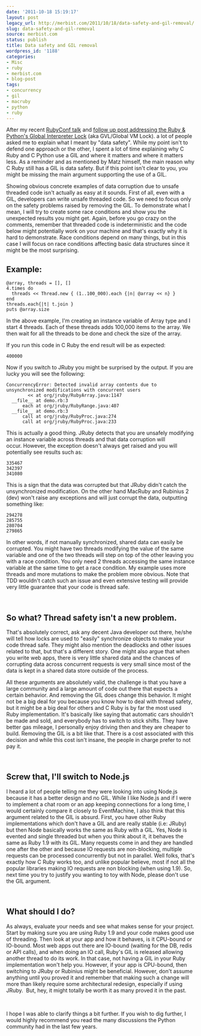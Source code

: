 ```yaml
---
date: '2011-10-18 15:19:17'
layout: post
legacy_url: http://merbist.com/2011/10/18/data-safety-and-gil-removal/
slug: data-safety-and-gil-removal
source: merbist.com
status: publish
title: Data safety and GIL removal
wordpress_id: '1188'
categories:
- Misc
- ruby
- merbist.com
- blog-post
tags:
- concurrency
- gil
- macruby
- python
- ruby
---
```


After my recent [RubyConf talk](http://rubyconf11.merbist.com) and [follow up post addressing the Ruby & Python's Global Interpreter Lock](http://merbist.com/2011/10/03/about-concurrency-and-the-gil/) (aka GVL/Global VM Lock). a lot of people asked me to explain what I meant by "data safety". While my point isn't to defend one approach or the other, I spent a lot of time explaining why C Ruby and C Python use a GIL and where it matters and where it matters less. As a reminder and as mentioned by Matz himself, the main reason why C Ruby still has a GIL is data safety. But if this point isn't clear to you, you might be missing the main argument supporting the use of a GIL.

Showing obvious concrete examples of data corruption due to unsafe threaded code isn't actually as easy at it sounds. First of all, even with a GIL, developers can write unsafe threaded code. So we need to focus only on the safety problems raised by removing the GIL. To demonstrate what I mean, I will try to create some race conditions and show you the unexpected results you might get. Again, before you go crazy on the comments, remember that threaded code is indeterministic and the code below might potentially work on your machine and that's exactly why it is hard to demonstrate. Race conditions depend on many things, but in this case I will focus on race conditions affecting basic data structures since it might be the most surprising.


## Example:



    
    @array, threads = [], []
    4.times do
      threads << Thread.new { (1..100_000).each {|n| @array << n} }
    end
    threads.each{|t| t.join }
    puts @array.size


In the above example, I'm creating an instance variable of Array type and I start 4 threads. Each of these threads adds 100,000 items to the array. We then wait for all the threads to be done and check the size of the array.

If you run this code in C Ruby the end result will be as expected:

    
    400000


Now if you switch to JRuby you might be surprised by the output. If you are lucky you will see the following:

    
    ConcurrencyError: Detected invalid array contents due to unsynchronized modifications with concurrent users
            << at org/jruby/RubyArray.java:1147
      __file__ at demo.rb:3
          each at org/jruby/RubyRange.java:407
      __file__ at demo.rb:3
          call at org/jruby/RubyProc.java:274
          call at org/jruby/RubyProc.java:233


This is actually a good thing. JRuby detects that you are unsafely modifying an instance variable across threads and that data corruption will occur. However, the exception doesn't always get raised and you will potentially see results such as:

    
    335467
    342397
    341080


This is a sign that the data was corrupted but that JRuby didn't catch the unsynchronized modification. On the other hand MacRuby and Rubinius 2 (dev) won't raise any exceptions and will just corrupt the data, outputting something like:

    
    294278
    285755
    280704
    279865


In other words, if not manually synchronized, shared data can easily be corrupted. You might have two threads modifying the value of the same variable and one of the two threads will step on top of the other leaving you with a race condition. You only need 2 threads accessing the same instance variable at the same time to get a race condition. My example uses more threads and more mutations to make the problem more obvious. Note that TDD wouldn't catch such an issue and even extensive testing will provide very little guarantee that your code is thread safe.

 


## So what? Thread safety isn't a new problem.


That's absolutely correct, ask any decent Java developer out there, he/she will tell how locks are used to "easily" synchronize objects to make your code thread safe. They might also mention the deadlocks and other issues related to that, but that's a different story. One might also argue that when you write web apps, there is very little shared data and the chances of corrupting data across concurrent requests is very small since most of the data is kept in a shared data store outside of the process.

All these arguments are absolutely valid, the challenge is that you have a large community and a large amount of code out there that expects a certain behavior. And removing the GIL does change this behavior. It might not be a big deal for you because you know how to deal with thread safety, but it might be a big deal for others and C Ruby is by far the most used Ruby implementation. It's basically like saying that automatic cars shouldn't be made and sold, and everybody has to switch to stick shifts. They have better gas mileage, I personally enjoy driving then and they are cheaper to build. Removing the GIL is a bit like that. There is a cost associated with this decision and while this cost isn't insane, the people in charge prefer to not pay it.

 


## Screw that, I'll switch to Node.js


I heard a lot of people telling me they were looking into using Node.js because it has a better design and no GIL. While I like Node.js and if I were to implement a chat room or an app keeping connections for a long time, I would certainly compare it closely to EventMachine, I also think that this argument related to the GIL is absurd. First, you have other Ruby implementations which don't have a GIL and are really stable (i.e: JRuby) but then Node basically works the same as Ruby with a GIL. Yes, Node is evented and single threaded but when you think about it, it behaves the same as Ruby 1.9 with its GIL. Many requests come in and they are handled one after the other and because IO requests are non-blocking, multiple requests can be processed concurrently but not in parallel. Well folks, that's exactly how C Ruby works too, and unlike popular believe, most if not all the popular libraries making IO requests are non blocking (when using 1.9). So, next time you try to justify you wanting to toy with Node, please don't use the GIL argument.

 


## What should I do?


As always, evaluate your needs and see what makes sense for your project. Start by making sure you are using Ruby 1.9 and your code makes good use of threading. Then look at your app and how it behaves, is it CPU-bound or IO-bound. Most web apps out there are IO-bound (waiting for the DB, redis or API calls), and when doing an IO call, Ruby's GIL is released allowing another thread to do its work. In that case, not having a GIL in your Ruby implementation won't help you. However, if your app is CPU-bound, then switching to JRuby or Rubinius might be beneficial. However, don't assume anything until you proved it and remember that making such a change will more than likely require some architectural redesign, especially if using JRuby.  But, hey, it might totally be worth it as many proved it in the past.

 

I hope I was able to clarify things a bit further. If you wish to dig further, I would highly recommend you read the many discussions the Python community had in the last few years.

 

 

 

 
